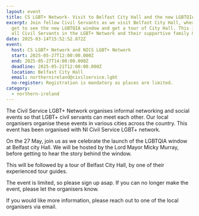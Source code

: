 ```yaml
---
layout: event
title: CS LGBT+ Network- Visit to Belfast City Hall and the new LGBTQIA Window.
excerpt: Join fellow Civil Servants as we visit Belfast City Hall, where we will
  get to see the new LGBTQIA window and get a tour of City Hall. This is open to
  all Civil Servants in the LGBT+ Network and their supportive family & friends.
date: 2025-03-14T15:52:52.872Z
event:
  host: CS LGBT+ Network and NICS LGBT+ Network
  start: 2025-05-27T12:00:00.000Z
  end: 2025-05-27T14:00:00.000Z
  deadline: 2025-05-21T12:00:00.000Z
  location: Belfast City Hall
  email: northernireland@civilservice.lgbt
  no-register: Registration is mandatory as places are limited.
category:
  - northern-ireland
---
```

The Civil Service LGBT+ Network organises informal networking and social events so that LGBT+ civil servants can meet each other. Our local organisers organise these events in various cities across the country. This event has been organised with NI Civil Service LGBT+ network.

On the 27 May, join us as we celebrate the launch of the LGBTQIA window at Belfast city Hall. We will be hosted by the Lord Mayor Micky Murray, before getting to hear the story behind the window.

This will be followed by a tour of Belfast City Hall, by one of their experienced tour guides.

The event is limited, so please sign up asap. If you can no longer make the event, please let the organisers know.

If you would like more information, please reach out to one of the local organisers via email.